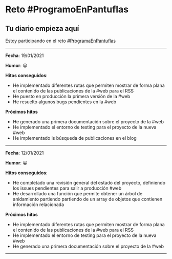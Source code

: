 # Reto #ProgramoEnPantuflas

## **Tu diario empieza aquí**

Estoy participando en el reto [#ProgramaEnPantuflas](https://github.com/delineas/reto-programa-en-pantuflas)

---

**Fecha**: 19/01/2021 

**Humor**: :grinning:

**Hitos conseguidos**:

* He implementado diferentes rutas que permiten mostrar de forma plana el contenido de las publicaciones de la #web para el RSS
* He puesto en producción la primera versión de la #web
* He resuelto algunos bugs pendientes en la #web

**Próximos hitos**

* He generado una primera documentación sobre el proyecto de la #web
* He implementado el entorno de testing para el proyecto de la nueva #web
* He implementado ls búsqueda de publicaciones en el blog

---

**Fecha**: 12/01/2021 

**Humor**: :grinning:

**Hitos conseguidos**:

* He completado una revisión general del estado del proyecto, definiendo los issues pendientes para salir a producción #web
* He desarrollado una función que permite obtener un árbol de anidamiento partiendo partiendo de un array de objetos que contienen información relacionada

**Próximos hitos**

* He implementado diferentes rutas que permiten mostrar de forma plana el contenido de las publicaciones de la #web para el RSS
* He implementado el entorno de testing para el proyecto de la nueva #web
* He generado una primera documentación sobre el proyecto de la #web

---